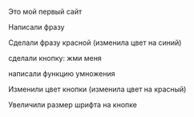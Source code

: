 Это мой первый сайт

Написали фразу

Сделали фразу красной (изменила цвет на синий)

сделали кнопку: жми меня

написали функцию умножения

Изменили цвет кнопки (изменила цвет на красный)

Увеличили размер шрифта на кнопке

